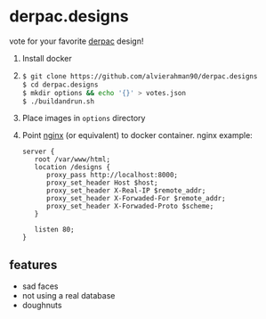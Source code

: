 # derpac.designs

vote for your favorite [derpac](https://github.com/derpac/) design!

1. Install docker
2. 
    ```bash
    $ git clone https://github.com/alvierahman90/derpac.designs
    $ cd derpac.designs
    $ mkdir options && echo '{}' > votes.json
    $ ./buildandrun.sh
    ```
3. Place images in `options` directory
4. Point [nginx](http://nginx.org/en/docs/install.html) (or equivalent) to docker container.
   nginx example:

   ```
   server {
      root /var/www/html;
      location /designs {
         proxy_pass http://localhost:8000;
         proxy_set_header Host $host;
         proxy_set_header X-Real-IP $remote_addr;
         proxy_set_header X-Forwaded-For $remote_addr;
         proxy_set_header X-Forwaded-Proto $scheme;
      }

      listen 80;
   }
   ```

## features

- sad faces
- not using a real database
- doughnuts
